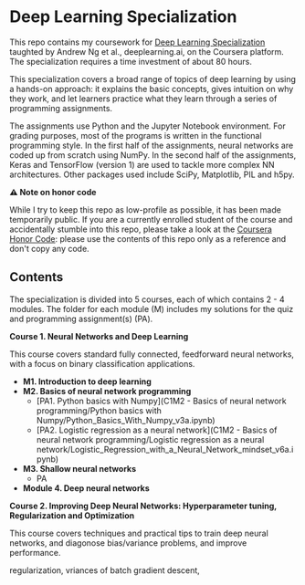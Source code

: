 # Deep Learning Specialization

This repo contains my coursework for [Deep Learning Specialization](https://www.coursera.org/specializations/deep-learning) taughted by Andrew Ng et al., deeplearning.ai, on the Coursera platform. The specialization requires a time investment of about 80 hours.

This specialization covers a broad range of topics of deep learning by using a hands-on approach: it explains the basic concepts, gives intuition on why they work, and let learners practice what they learn through a series of programming assignments.

The assignments use Python and the Jupyter Notebook environment. For grading purposes, most of the programs is written in the functional programming style. In the first half of the assignments, neural networks are coded up from scratch using NumPy. In the second half of the assignments, Keras and TensorFlow (version 1) are used to tackle more complex NN architectures. Other packages used include SciPy, Matplotlib, PIL and h5py.



**⚠️ Note on honor code**

While I try to keep this repo as low-profile as possible, it has been made temporarily public. If you are a currently enrolled student of the course and accidentally stumble into this repo, please take a look at the [Coursera Honor Code](https://learner.coursera.help/hc/en-us/articles/209818863-Coursera-Honor-Code): please use the contents of this repo only as a reference and don't copy any code.



## Contents

The specialization is divided into 5 courses, each of which contains 2 - 4 modules. The folder for each module (M) includes my solutions for the quiz and programming assignment(s) (PA).

**Course 1. Neural Networks and Deep Learning**

This course covers standard fully connected, feedforward neural networks, with a focus on binary classification applications.

* **M1. Introduction to deep learning**
* **M2. Basics of neural network programming**
  * [PA1. Python basics with Numpy](C1M2 - Basics of neural network programming/Python basics with Numpy/Python_Basics_With_Numpy_v3a.ipynb)
  * [PA2. Logistic regression as a neural network](C1M2 - Basics of neural network programming/Logistic regression as a neural network/Logistic_Regression_with_a_Neural_Network_mindset_v6a.ipynb)
* **M3. Shallow neural networks**
  * PA
* **Module 4. Deep neural networks**



**Course 2. Improving Deep Neural Networks: Hyperparameter tuning, Regularization and Optimization**

This course covers techniques and practical tips to train deep neural networks, and diagonose bias/variance problems, and improve performance.

 regularization, vriances of batch gradient descent, 

